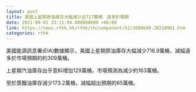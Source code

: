 ```yaml
---
layout: post
title: 美國上星期原油庫存大幅減少近717萬桶　遠多於預期
date: 2021-09-01 23:11:04.000000000 +08:00
link: https://news.rthk.hk/rthk/ch/component/k2/1608649-20210901.htm
categories: rthk
---
```


美國能源訊息署(EIA)數據顯示，美國上星期原油庫存大幅減少716.9萬桶，減幅遠多於市場預期的約309萬桶。

上星期汽油庫存出乎意料增加129萬桶，市場預測為減少約163萬桶。

至於蒸餾油庫存減少173.2萬桶，減幅超出預期的65萬桶。

